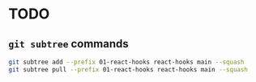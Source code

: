 # TODO

## `git subtree` commands

```bash
git subtree add --prefix 01-react-hooks react-hooks main --squash
git subtree pull --prefix 01-react-hooks react-hooks main --squash
```
